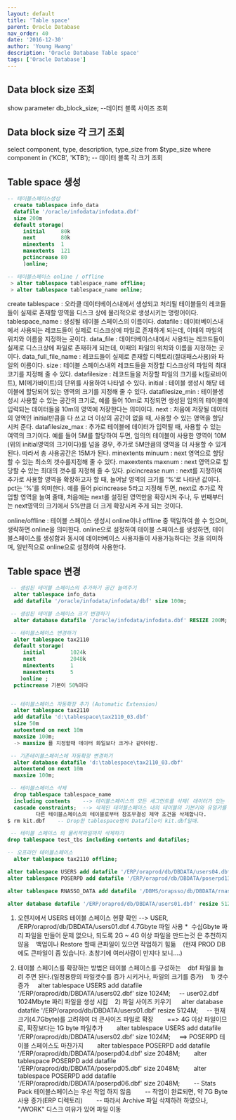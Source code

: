 ```yaml
---
layout: default
title: 'Table space'
parent: Oracle Database
nav_order: 40
date: '2016-12-30'
author: 'Young Hwang'
description: 'Oracle Database Table space'
tags: ['Oracle Database']
---
```


## Data block size 조회

show parameter db_block_size; --데이터 블록 사이즈 조회

## Data block size 각 크기 조회

select component, type, description, type_size from $type_size where component in ('KCB', 'KTB'); -- 데이터 블록 각 크기 조회

## Table space 생성

```sql
-- 테이블스페이스생성
  create tablespace info_data
  datafile '/oracle/infodata/infodata.dbf'
  size 200m
  default storage(
     initial     80k
     next        80k
     minextents  1
     maxextents  121
     pctincrease 80
     )online;

-- 테이블스페이스 online / offline
 > alter tablespace tablespace_name offline;
 > alter tablespace tablespace_name online;
```

create tablespace : 오라클 데이터베이스내에서 생성되고 처리될 테이블들의 레코들들이 실제로 존재할 영역을 디스크 상에 물리적으로 생성시키는 명령어이다.
 tablespace_name : 생성될 테이블 스페이스의 이름이다.
 datafile : 데이터베이스내에서 사용되는 레코드들이 실제로 디스크상에 파일로 존재하게 되는데, 이때의 파일의 위치와 이름을 지정하는 곳이다.
 data_file : 데이터베이스내에서 사용되는 레코드들이 실제로 디스크상에 파일로 존재하게 되는데, 이때의 파일의 위치와 이름을 지정하는 곳이다.
 data_full_file_name : 레코드들이 실제로 존재할 디렉토리(절대패스사용)와 파일의 이름이다.
 size : 테이블 스페이스내의 레코드들을 저장할 디스크상의 파일의 최대 코기를 지정해 줄 수 있다.
 datafilesize : 레코드들을 저장할 파일의 크기를 k(킬로바이트), M(메가바이트)의 단위를 사용하여 나타낼 수 있다.
 initial : 테이블 생성시 해당 테이블에 할당되어 있는 영역의 크기를 지정해 줄 수 있다.
 datafilesize_min : 테이블생성시 사용할 수 있는 공간의 크기로, 예를 들어 10m로 지정되면 생성된 임의의 테이블에 입력되는 데이터들을 10m의 영역에 저장한다는 의미이다.
 next : 처음에 저장될 데이터의 영역인 initial만큼을 다 쓰고 더 이상의 공간이 없을 때, 사용할 수 있는 영역을 할당 시켜 준다.
 datafilesize_max : 추가로 테이블에 데이터가 입력될 때, 사용할 수 있는 여역의 크기이다. 예를 들어 5M를 할당하여 두면, 임의의 테이블이 사용한 영역이 10M (위의 initial영역의 크기이다)를 넘을 경우, 주가로 5M만큼의 영역을 더 사용할 수 있게 된다. 따라서 총 사용공간은 15M가 된다.
 minextents minuum : next 영역으로 할당할 수 있는 최소의 갯수를지정해 줄 수 있다.
 maxextents maxnum : next 영역으로 할당할 수 있는 최대의 갯수를 지정해 줄 수 있다.
 picincrease num : next를 지정하여 추가로 사용할 영역을 확장하고자 할 때, 늘어날 영역의 크기를 '%'로 나타낸 값이다. pct는 '%'를 의미한다. 예를 들어 picincrease 5라고 지정해 두면, next로 추가로 작업할 영역을 늘여 줄때, 처음에는 next롤 설정된 영역만을 확장시켜 주나, 두 번째부터는 next영역의 크기에서 5%만큼 더 크게 확장시켜 주게 되는 것이다.

online/offline : 테이블 스페이스 생성시 online이나 offline 중 택일하여 쓸 수 있으며, 생략하면 online을 의미한다.
online으로 설정하여 테이블 스페이스를 생성하면, 테이블스페이스를 생성함과 동시에 데이터베이스 사용자들이 사용가능하다는 것을 의미하며, 일반적으로 online으로 설정하여 사용한다.

## Table space 변경

```sql
 -- 생성된 테이블 스페이스의 추가하기 공간 늘여주기
  alter tablespace info_data
  add datafile '/oracle/infodata/infodata/dbf' size 100m;

 -- 생성된 테이블 스페이스 크기 변경하기
  alter database datafile '/oracle/infodata/infodata.dbf' RESIZE 200M;

 -- 테이블스페이스 변경하기
  alter tablespace tax2110
  default storage(
     initial        1024k
     next           2048k
     minextents     1
     maxextents     5
    )online ;
  pctincrease 기본이 50%이다


 -- 테이블스페이스 자동확장 추가 (Automatic Extension)
  alter tablespace tax2110
  add datafile 'd:\tablespace\tax2110_03.dbf'
  size 50m
  autoextend on next 10m
  maxsize 100m;
  -> maxsize 를 지정할때 데이터 화일보다 크거나 같아야함.

 -- 기존테이블스페이스에 자동확장 변경하기
  alter database datafile 'd:\tablespace\tax2110_03.dbf'
  autoextend on next 10m
  maxsize 100m;

 -- 테이블스페이스 삭제
  drop tablespace tablespace_name
  including contents    --> 테이블스페이스의 모든 세그먼트를 삭제( 데이터가 있는 테이블스페이스는 삭제할수 없다)
  cascade constraints;  --> 삭제된 테이블스페이스 내의 테이블의 기본키와 유일키를 참조하는
         다른 테이블스페이스의 테이블로부터 참조무결성 제약 조건을 삭제합니다.
$ rm kit.dbf    -- Drop한 tablespace명의 Datafile이 kit.dbf일때.

 -- 테이블 스페이스 의 물리적파일까지 삭제하기
drop tablespace test_tbs including contents and datafiles;

-- 오프라인 테이블스페이스
  alter tablespace tax2110 offline;

alter tablespace USERS add datafile '/ERP/oraprod/db/DBDATA/users04.dbf' size 2048M
alter tablespace POSERPD add datafile '/ERP/oraprod/db/DBDATA/poserpd13.dbf' size 4096M

alter tablespace RNASSO_DATA add datafile '/DBMS/orapsso/db/DBDATA/rnasso_data04.dbf' size 2048M;

alter database datafile '/ERP/oraprod/db/DBDATA/users01.dbf' resize 5124M;

```

1. 오렌지에서 USERS 테이블 스페이스 현황 확인
--> USER, /ERP/oraprod/db/DBDATA/users01.dbf 4.7Gbyte 파일 사용
*  수십Gbyte 짜리 파일을 만들어 문제 없으나, 되도록 2G ~ 4G 이상 파일을 만드는것 은 추천하지 않음
   백업이나 Restore 할때 큰파일이 있으면 작업하기 힘듦
   (현재 PROD DB에도 큰파일이 좀 있습니다. 초창기에 여러사람이 만지다 보니....)

2. 테이블 스페이스를 확장하는 방법은 테이블 스페이스를 구성하는
   dbf 파일을 늘려 주면 된다.(일정용량의 파일갯수를 증가 시키거나, 파일의 크기를 증가)
   1) 갯수 증가
    alter tablespace USERS add datafile '/ERP/oraprod/db/DBDATA/users02.dbf' size 1024M;
    -- user02.dbf 1024Mbyte 짜리 파일을 생성 시킴
   2) 파일 사이즈 키우기
     alter database datafile '/ERP/oraprod/db/DBDATA/users01.dbf' resize 5124M;
    -- 현재크기(4.7Gbyte)를 고려햐여 더 큰사이즈 파일로 확장
  
    ==> 4G 이상 파일이므로, 확장보다는 1G byte 파일추가
       alter tablespace USERS add datafile '/ERP/oraprod/db/DBDATA/users02.dbf' size 1024M;
    ==> POSERPD 테이블 스페이스도 마찬가지
       alter tablespace POSERPD add datafile '/ERP/oraprod/db/DBDATA/poserpd04.dbf' size 2048M;
       alter tablespace POSERPD add datafile '/ERP/oraprod/db/DBDATA/poserpd05.dbf' size 2048M;
       alter tablespace POSERPD add datafile '/ERP/oraprod/db/DBDATA/poserpd06.dbf' size 2048M;
       -- Stats Pack 테이블스페이스는 우선 작업 하지 않음
       -- 작업이 완료되면, 약 7G Byte 사용 증가(ERP 디렉토리)
       -- 따라서 Archive 파일 삭제하려 하였으나, "/WORK" 디스크 여유가 있어 파일 이동
